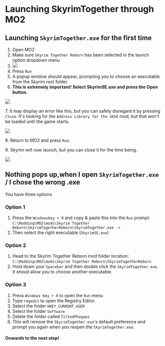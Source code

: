 # Launching SkyrimTogether through MO2

## Launching `SkyrimTogether.exe` for the first time

1. Open MO2
2. Make sure `Skyrim Together Reborn` has been selected in the launch option dropdown menu
3. ![](https://sxcu.net/5BlD3wkRM.png)
4. Press `Run`
5. A popup window should appear, prompting you to choose an executable from the Skyrim root folder.
6. **This is extremely important! Select SkyrimSE.exe and press the Open button.**

![](https://sxcu.net/5BlEBHSqt.png)

7\. It may display an error like this, but you can safely disregard it by pressing `Close`. It's looking for the `Address Library for the SKSE` mod, but that won't be loaded until the game starts.

![](https://sxcu.net/5BlGCrk0m.png)

8\. Return to MO2 and press `Run`.

9\. Skyrim will now launch, but you can close it for the time being.

![](https://sxcu.net/5BlILHGmw.gif)

## Nothing pops up,when I open `SkyrimTogether.exe` / I chose the wrong .exe

You have three options

### **Option 1**

1. Press the `WindowsKey + R` and copy & paste this into the `Run` prompt:\
   `C:\Modding\MO2\mods\Skyrim Together Reborn\SkyrimTogetherReborn\SkyrimTogether.exe -r`
2. Then select the right executable (`SkyrimSE.exe`)

### **Option 2**

1. Head to the Skyrim Together Reborn mod folder location:\
   `C:\Modding\MO2\mods\Skyrim Together Reborn\SkyrimTogetherReborn`
2. Hold down your `Spacebar` and then double click the `SkyrimTogether.exe`. It shoud allow you to choose another executable.

### **Option 3**

1. Press `Windows Key + R` to open the `Run` menu
2. Type `regedit` to open the Registry Editor.
3. Select the folder `HKEY_CURRENT_USER`
4. Select the folder `Software`
5. Delete the folder called `TiltedPhoques`
6. This will remove the `SkyrimTogether.exe`'s default preference and prompt you again when you reopen the `SkyrimTogether.exe`.

#### Onwards to the next step!
